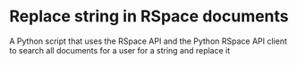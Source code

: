 # Replace string in RSpace documents

A Python script that uses the RSpace API and the Python RSpace API client to search all documents for a user for a string and replace it